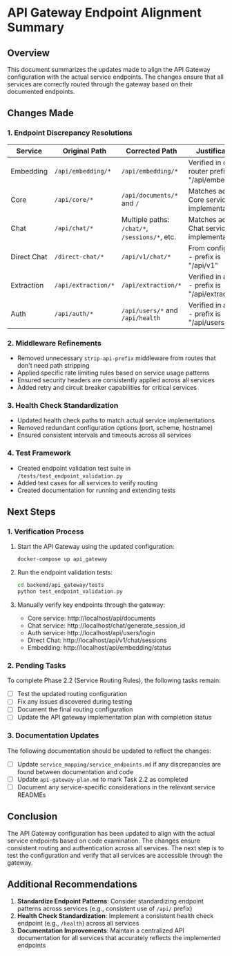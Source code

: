 # API Gateway Endpoint Alignment Summary

## Overview

This document summarizes the updates made to align the API Gateway configuration with the actual service endpoints. The changes ensure that all services are correctly routed through the gateway based on their documented endpoints.

## Changes Made

### 1. Endpoint Discrepancy Resolutions

| Service | Original Path | Corrected Path | Justification |
|---------|--------------|----------------|---------------|
| Embedding | `/api/embedding/*` | `/api/embedding/*` | Verified in code - router prefix is "/api/embedding" |
| Core | `/api/core/*` | `/api/documents/*` and `/` | Matches actual Core service implementation |
| Chat | `/api/chat/*` | Multiple paths: `/chat/*`, `/sessions/*`, etc. | Matches actual Chat service implementation |
| Direct Chat | `/direct-chat/*` | `/api/v1/chat/*` | From config.yaml - prefix is "/api/v1" |
| Extraction | `/api/extraction/*` | `/api/extraction/*` | Verified in app.py - prefix is "/api/extraction" |
| Auth | `/api/auth/*` | `/api/users/*` and `/api/health` | Verified in app.py - prefix is "/api/users" |

### 2. Middleware Refinements

- Removed unnecessary `strip-api-prefix` middleware from routes that don't need path stripping
- Applied specific rate limiting rules based on service usage patterns
- Ensured security headers are consistently applied across all services
- Added retry and circuit breaker capabilities for critical services

### 3. Health Check Standardization

- Updated health check paths to match actual service implementations
- Removed redundant configuration options (port, scheme, hostname)
- Ensured consistent intervals and timeouts across all services

### 4. Test Framework

- Created endpoint validation test suite in `/tests/test_endpoint_validation.py`
- Added test cases for all services to verify routing
- Created documentation for running and extending tests

## Next Steps

### 1. Verification Process

1. Start the API Gateway using the updated configuration:
   ```bash
   docker-compose up api_gateway
   ```

2. Run the endpoint validation tests:
   ```bash
   cd backend/api_gateway/tests
   python test_endpoint_validation.py
   ```

3. Manually verify key endpoints through the gateway:
   - Core service: http://localhost/api/documents
   - Chat service: http://localhost/chat/generate_session_id
   - Auth service: http://localhost/api/users/login
   - Direct Chat: http://localhost/api/v1/chat/sessions
   - Embedding: http://localhost/api/embedding/status

### 2. Pending Tasks

To complete Phase 2.2 (Service Routing Rules), the following tasks remain:

- [ ] Test the updated routing configuration
- [ ] Fix any issues discovered during testing
- [ ] Document the final routing configuration
- [ ] Update the API gateway implementation plan with completion status

### 3. Documentation Updates

The following documentation should be updated to reflect the changes:

- [ ] Update `service_mapping/service_endpoints.md` if any discrepancies are found between documentation and code
- [ ] Update `api-gateway-plan.md` to mark Task 2.2 as completed
- [ ] Document any service-specific considerations in the relevant service READMEs

## Conclusion

The API Gateway configuration has been updated to align with the actual service endpoints based on code examination. The changes ensure consistent routing and authentication across all services. The next step is to test the configuration and verify that all services are accessible through the gateway.

## Additional Recommendations

1. **Standardize Endpoint Patterns**: Consider standardizing endpoint patterns across services (e.g., consistent use of `/api/` prefix)
2. **Health Check Standardization**: Implement a consistent health check endpoint (e.g., `/health`) across all services
3. **Documentation Improvements**: Maintain a centralized API documentation for all services that accurately reflects the implemented endpoints 